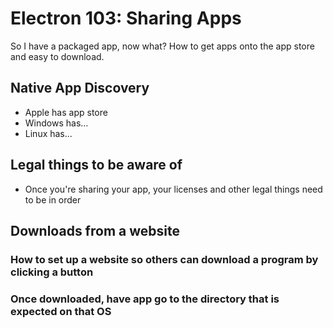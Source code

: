 # Electron 103: Sharing Apps

So I have a packaged app, now what? How to get apps onto the app store and easy to download.

## Native App Discovery
- Apple has app store
- Windows has...
- Linux has...

## Legal things to be aware of
- Once you're sharing your app, your licenses and other legal things need to be in order

## Downloads from a website

### How to set up a website so others can download a program by clicking a button

### Once downloaded, have app go to the directory that is expected on that OS
